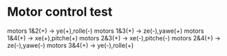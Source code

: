 # Motor control test
motors 1&2(+) -> ye(+),rolle(-)
motors 1&3(+) -> ze(-),yawe(+)
motors 1&4(+) -> xe(+),pitche(+)
motors 2&3(+) -> xe(-),pitche(-)
motors 2&4(+) -> ze(-),yawe(-)
motors 3&4(+) -> ye(-),rolle(+)

